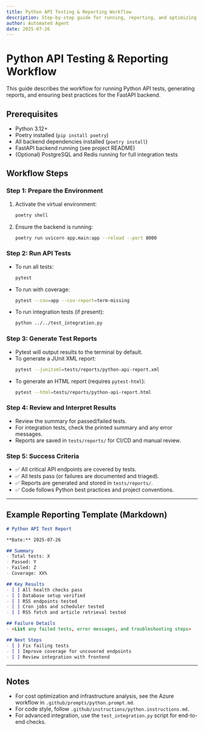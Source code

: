```yaml
---
title: Python API Testing & Reporting Workflow
description: Step-by-step guide for running, reporting, and optimizing Python API tests in the FastAPI project.
author: Automated Agent
date: 2025-07-26
---
```


# Python API Testing & Reporting Workflow

This guide describes the workflow for running Python API tests, generating reports, and ensuring best practices for the FastAPI backend.

## Prerequisites
- Python 3.12+
- Poetry installed (`pip install poetry`)
- All backend dependencies installed (`poetry install`)
- FastAPI backend running (see project README)
- (Optional) PostgreSQL and Redis running for full integration tests

## Workflow Steps

### Step 1: Prepare the Environment
1. Activate the virtual environment:
   ```sh
   poetry shell
   ```
2. Ensure the backend is running:
   ```sh
   poetry run uvicorn app.main:app --reload --port 8000     
   ```

### Step 2: Run API Tests
- To run all tests:
  ```sh
  pytest
  ```
- To run with coverage:
  ```sh
  pytest --cov=app --cov-report=term-missing
  ```
- To run integration tests (if present):
  ```sh
  python ../../test_integration.py
  ```

### Step 3: Generate Test Reports
- Pytest will output results to the terminal by default.
- To generate a JUnit XML report:
  ```sh
  pytest --junitxml=tests/reports/python-api-report.xml
  ```
- To generate an HTML report (requires `pytest-html`):
  ```sh
  pytest --html=tests/reports/python-api-report.html
  ```

### Step 4: Review and Interpret Results
- Review the summary for passed/failed tests.
- For integration tests, check the printed summary and any error messages.
- Reports are saved in `tests/reports/` for CI/CD and manual review.

### Step 5: Success Criteria
- ✅ All critical API endpoints are covered by tests.
- ✅ All tests pass (or failures are documented and triaged).
- ✅ Reports are generated and stored in `tests/reports/`.
- ✅ Code follows Python best practices and project conventions.

---

## Example Reporting Template (Markdown)

```markdown
# Python API Test Report

**Date:** 2025-07-26

## Summary
- Total tests: X
- Passed: Y
- Failed: Z
- Coverage: XX%

## Key Results
- [ ] All health checks pass
- [ ] Database setup verified
- [ ] RSS endpoints tested
- [ ] Cron jobs and scheduler tested
- [ ] RSS fetch and article retrieval tested

## Failure Details
- <List any failed tests, error messages, and troubleshooting steps>

## Next Steps
- [ ] Fix failing tests
- [ ] Improve coverage for uncovered endpoints
- [ ] Review integration with frontend
```

---

## Notes
- For cost optimization and infrastructure analysis, see the Azure workflow in `.github/prompts/python.prompt.md`.
- For code style, follow `.github/instructions/python.instructions.md`.
- For advanced integration, use the `test_integration.py` script for end-to-end checks.
